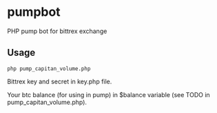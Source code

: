 # pumpbot
PHP pump bot for bittrex exchange

## Usage
`php pump_capitan_volume.php`

Bittrex key and secret in key.php file.

Your btc balance (for using in pump) in $balance variable (see TODO in pump_capitan_volume.php).
